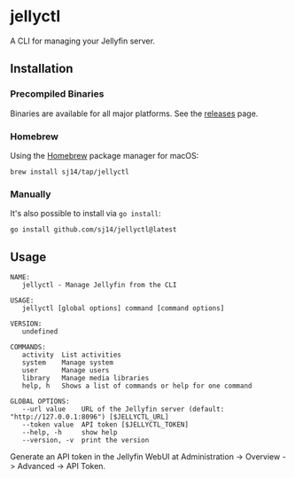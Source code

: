 # jellyctl

A CLI for managing your Jellyfin server.

## Installation

### Precompiled Binaries

Binaries are available for all major platforms. See the [releases](https://github.com/sj14/jellyctl/releases) page.

### Homebrew

Using the [Homebrew](https://brew.sh/) package manager for macOS:

``` text
brew install sj14/tap/jellyctl
```

### Manually

It's also possible to install via `go install`:

```console
go install github.com/sj14/jellyctl@latest
```

## Usage

```
NAME:
   jellyctl - Manage Jellyfin from the CLI

USAGE:
   jellyctl [global options] command [command options] 

VERSION:
   undefined

COMMANDS:
   activity  List activities
   system    Manage system
   user      Manage users
   library   Manage media libraries
   help, h   Shows a list of commands or help for one command

GLOBAL OPTIONS:
   --url value    URL of the Jellyfin server (default: "http://127.0.0.1:8096") [$JELLYCTL_URL]
   --token value  API token [$JELLYCTL_TOKEN]
   --help, -h     show help
   --version, -v  print the version
```

Generate an API token in the Jellyfin WebUI at Administration -> Overview -> Advanced -> API Token.
